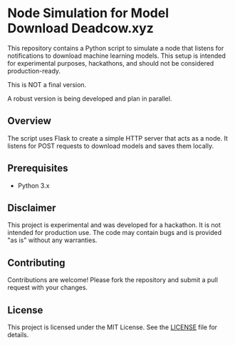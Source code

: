 # Node Simulation for Model Download Deadcow.xyz

This repository contains a Python script to simulate a node that listens for notifications to download machine learning models. This setup is intended for experimental purposes, hackathons, and should not be considered production-ready.

This is NOT a final version.

A robust version is being developed and plan in parallel.
## Overview

The script uses Flask to create a simple HTTP server that acts as a node. It listens for POST requests to download models and saves them locally.

## Prerequisites

- Python 3.x

## Disclaimer

This project is experimental and was developed for a hackathon. It is not intended for production use. The code may contain bugs and is provided "as is" without any warranties.

## Contributing

Contributions are welcome! Please fork the repository and submit a pull request with your changes.

## License

This project is licensed under the MIT License. See the [LICENSE](LICENSE) file for details.
